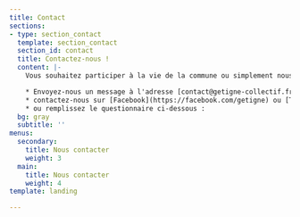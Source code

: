 ```yaml
---
title: Contact
sections:
- type: section_contact
  template: section_contact
  section_id: contact
  title: Contactez-nous !
  content: |-
    Vous souhaitez participer à la vie de la commune ou simplement nous contacter ? 3 choix :

    * Envoyez-nous un message à l'adresse [contact@getigne-collectif.fr](mailto:contact@getigne-collectif.fr)
    * contactez-nous sur [Facebook](https://facebook.com/getigne) ou [Twitter](https://twitter.com/getigne)
    * ou remplissez le questionnaire ci-dessous :
  bg: gray
  subtitle: ''
menus:
  secondary:
    title: Nous contacter
    weight: 3
  main:
    title: Nous contacter
    weight: 4
template: landing

---
```


